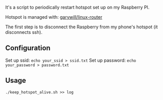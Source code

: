It's a script to periodically restart hotspot set up on my Raspberry PI.

Hotspot is managed with: [garywill/linux-router](https://github.com/garywill/linux-router)

The first step is to disconnect the Raspberry from my phone's hotspot (it disconnects ssh).

## Configuration
Set up ssid:
`echo your_ssid > ssid.txt`
Set up password:
`echo your_password > password.txt`

## Usage
`./keep_hotspot_alive.sh >> log`

